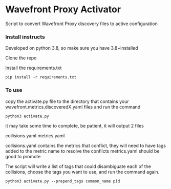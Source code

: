 # Wavefront Proxy Activator

Script to convert Wavefront Proxy discovery files to active configuration

### Install instructs

Developed on python 3.8, so make sure you have 3.8+installed

Clone the repo

Install the requirements.txt

```
pip install -r requirements.txt
```

### To use

copy the activate.py file to the directory that contains your wavefront.metrics.discoveredX.yaml files and run the command

```
python3 activate.py
```

it may take some time to complete, be patient, it will output 2 files

collisions.yaml
metrics.yaml

collisions.yaml contains the metrics that conflict, they will need to have tags added to the metric name to resolve the conflicts
metrics.yaml should be good to promote

The script will write a list of tags that could disambiguate each of the collisions, choose the tags you want to use, and run the command again.

```
python3 activate.py --prepend_tags common_name pid 
```
